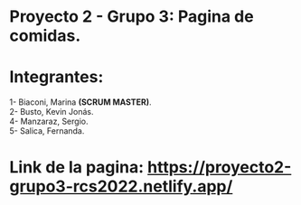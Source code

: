 # Proyecto 2 - Grupo 3: Pagina de comidas.
# Integrantes:
1- Biaconi, Marina <b>(SCRUM MASTER)</b>.</br>
2- Busto, Kevin Jonás.</br>
4- Manzaraz, Sergio.</br>
5- Salica, Fernanda.</br>

# Link de la pagina: https://proyecto2-grupo3-rcs2022.netlify.app/
